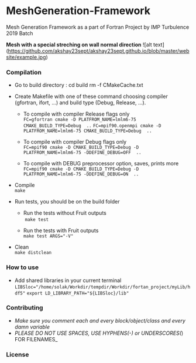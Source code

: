 # MeshGeneration-Framework #
Mesh Generation Framework as a part of Fortran Project by IMP Turbulence 2019 Batch

**Mesh with a special streching on wall normal direction**
![alt text] (https://github.com/akshay23sept/akshay23sept.github.io/blob/master/website/example.jpg)

### Compilation ###

- Go to build directory : 
    cd build 
    rm -f CMakeCache.txt

- Create Makefile with one of these command choosing compiler (gfortran, ifort, ...) 
  and build type (Debug, Release, ...).
  
  - To compile with compiler Release flags only  
  `FC=gfortran cmake -D PLATFROM_NAME=lmlm6-75 CMAKE_BUILD_TYPE=Debug  ..`
  `FC=mpif90.openmpi cmake -D PLATFROM_NAME=lmlm6-75 CMAKE_BUILD_TYPE=Debug  ..`

  - To compile with compiler Debug flags only  
  `FC=mpif90 cmake -D CMAKE_BUILD_TYPE=Debug -D PLATFROM_NAME=lmlm6-75 -DDEFINE_DEBUG=OFF  ..`

  - To compile with DEBUG preprocessor option, saves, prints more  
  `FC=mpif90 cmake -D CMAKE_BUILD_TYPE=Debug -D PLATFROM_NAME=lmlm6-75 -DDEFINE_DEBUG=ON  ..`

- Compile  
`make`

- Run tests, you should be on the build folder

  - Run the tests without Fruit outputs  
  `make test`
  
  - Run the tests with Fruit outputs  
  `make test ARGS="-V"`

- Clean  
`make distclean`

### How to use ### 

- Add shared libraries in your current terminal
  `LIBSloc="/home/solak/Workdir/tempdir/Workdir/fortan_project/myLib/hdf5"`
  `export LD_LIBRARY_PATH="${LIBSloc}/lib"`

### Contributing ###

-  _Make sure you comment each and every block/object/class and every damn variable_			
-  _PLEASE DO NOT USE SPACES, USE HYPHENS(-) or UNDERSCORES(_) FOR FILENAMES_

### License ###
